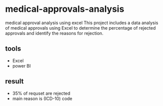 # medical-approvals-analysis
medical approval analysis using excel 
This project includes a data analysis of medical approvals using Excel to determine the percentage of rejected approvals and identify the reasons for rejection.
## tools 
- Excel
- power BI
 ## result
 - 35% of requset are rejected
 - main reason is (ICD-10) code 

